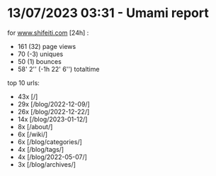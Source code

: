 # 13/07/2023 03:31 - Umami report
for www.shifeiti.com [24h] :

 - 161 (32) page views
 - 70 (-3) uniques
 - 50 (1) bounces
 - 58' 2'' (-1h 22' 6'') totaltime


top 10 urls:
 - 43x [/]
 - 29x [/blog/2022-12-09/]
 - 26x [/blog/2022-12-22/]
 - 14x [/blog/2023-01-12/]
 - 8x [/about/]
 - 6x [/wiki/]
 - 6x [/blog/categories/]
 - 4x [/blog/tags/]
 - 4x [/blog/2022-05-07/]
 - 3x [/blog/archives/]



